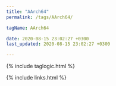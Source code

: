 ```yaml
---
title: "AArch64"
permalink: /tags/AArch64/

tagName: AArch64

date: 2020-08-15 23:02:27 +0300
last_updated: 2020-08-15 23:02:27 +0300

---
```


{% include taglogic.html %}

{% include links.html %}
